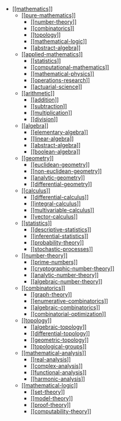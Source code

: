 - [[[mathematics]]](https://en.wikipedia.org/wiki/Mathematics)
  - [[[pure-mathematics]]](https://en.wikipedia.org/wiki/Pure_mathematics)
    - [[[number-theory]]](https://en.wikipedia.org/wiki/Number_theory)
    - [[[combinatorics]]](https://en.wikipedia.org/wiki/Combinatorics)
    - [[[topology]]](https://en.wikipedia.org/wiki/Topology)
    - [[[mathematical-logic]]](https://en.wikipedia.org/wiki/Mathematical_logic)
    - [[[abstract-algebra]]](https://en.wikipedia.org/wiki/Abstract_algebra)
  - [[[applied-mathematics]]](https://en.wikipedia.org/wiki/Applied_mathematics)
    - [[[statistics]]](https://en.wikipedia.org/wiki/Statistics)
    - [[[computational-mathematics]]](https://en.wikipedia.org/wiki/Computational_mathematics)
    - [[[mathematical-physics]]](https://en.wikipedia.org/wiki/Mathematical_physics)
    - [[[operations-research]]](https://en.wikipedia.org/wiki/Operations_research)
    - [[[actuarial-science]]](https://en.wikipedia.org/wiki/Actuarial_science)
  - [[[arithmetic]]](https://en.wikipedia.org/wiki/Arithmetic)
    - [[[addition]]](https://en.wikipedia.org/wiki/Addition)
    - [[[subtraction]]](https://en.wikipedia.org/wiki/Subtraction)
    - [[[multiplication]]](https://en.wikipedia.org/wiki/Multiplication)
    - [[[division]]](https://en.wikipedia.org/wiki/Division_(mathematics))
  - [[[algebra]]](https://en.wikipedia.org/wiki/Algebra)
    - [[[elementary-algebra]]](https://en.wikipedia.org/wiki/Elementary_algebra)
    - [[[linear-algebra]]](https://en.wikipedia.org/wiki/Linear_algebra)
    - [[[abstract-algebra]]](https://en.wikipedia.org/wiki/Abstract_algebra)
    - [[[boolean-algebra]]](https://en.wikipedia.org/wiki/Boolean_algebra_(structure))
  - [[[geometry]]](https://en.wikipedia.org/wiki/Geometry)
    - [[[euclidean-geometry]]](https://en.wikipedia.org/wiki/Euclidean_geometry)
    - [[[non-euclidean-geometry]]](https://en.wikipedia.org/wiki/Non-Euclidean_geometry)
    - [[[analytic-geometry]]](https://en.wikipedia.org/wiki/Analytic_geometry)
    - [[[differential-geometry]]](https://en.wikipedia.org/wiki/Differential_geometry)
  - [[[calculus]]](https://en.wikipedia.org/wiki/Calculus)
    - [[[differential-calculus]]](https://en.wikipedia.org/wiki/Differential_calculus)
    - [[[integral-calculus]]](https://en.wikipedia.org/wiki/Integral_calculus)
    - [[[multivariable-calculus]]](https://en.wikipedia.org/wiki/Multivariable_calculus)
    - [[[vector-calculus]]](https://en.wikipedia.org/wiki/Vector_calculus)
  - [[[statistics]]](https://en.wikipedia.org/wiki/Statistics)
    - [[[descriptive-statistics]]](https://en.wikipedia.org/wiki/Descriptive_statistics)
    - [[[inferential-statistics]]](https://en.wikipedia.org/wiki/Statistical_inference)
    - [[[probability-theory]]](https://en.wikipedia.org/wiki/Probability_theory)
    - [[[stochastic-processes]]](https://en.wikipedia.org/wiki/Stochastic_process)
  - [[[number-theory]]](https://en.wikipedia.org/wiki/Number_theory)
    - [[[prime-numbers]]](https://en.wikipedia.org/wiki/Prime_number)
    - [[[cryptographic-number-theory]]](https://en.wikipedia.org/wiki/Computational_number_theory)
    - [[[analytic-number-theory]]](https://en.wikipedia.org/wiki/Analytic_number_theory)
    - [[[algebraic-number-theory]]](https://en.wikipedia.org/wiki/Algebraic_number_theory)
  - [[[combinatorics]]](https://en.wikipedia.org/wiki/Combinatorics)
    - [[[graph-theory]]](https://en.wikipedia.org/wiki/Graph_theory)
    - [[[enumerative-combinatorics]]](https://en.wikipedia.org/wiki/Enumerative_combinatorics)
    - [[[algebraic-combinatorics]]](https://en.wikipedia.org/wiki/Algebraic_combinatorics)
    - [[[combinatorial-optimization]]](https://en.wikipedia.org/wiki/Combinatorial_optimization)
  - [[[topology]]](https://en.wikipedia.org/wiki/Topology)
    - [[[algebraic-topology]]](https://en.wikipedia.org/wiki/Algebraic_topology)
    - [[[differential-topology]]](https://en.wikipedia.org/wiki/Differential_topology)
    - [[[geometric-topology]]](https://en.wikipedia.org/wiki/Geometric_topology)
    - [[[topological-groups]]](https://en.wikipedia.org/wiki/Topological_group)
  - [[[mathematical-analysis]]](https://en.wikipedia.org/wiki/Mathematical_analysis)
    - [[[real-analysis]]](https://en.wikipedia.org/wiki/Real_analysis)
    - [[[complex-analysis]]](https://en.wikipedia.org/wiki/Complex_analysis)
    - [[[functional-analysis]]](https://en.wikipedia.org/wiki/Functional_analysis)
    - [[[harmonic-analysis]]](https://en.wikipedia.org/wiki/Harmonic_analysis)
  - [[[mathematical-logic]]](https://en.wikipedia.org/wiki/Mathematical_logic)
    - [[[set-theory]]](https://en.wikipedia.org/wiki/Set_theory)
    - [[[model-theory]]](https://en.wikipedia.org/wiki/Model_theory)
    - [[[proof-theory]]](https://en.wikipedia.org/wiki/Proof_theory)
    - [[[computability-theory]]](https://en.wikipedia.org/wiki/Computability_theory)
